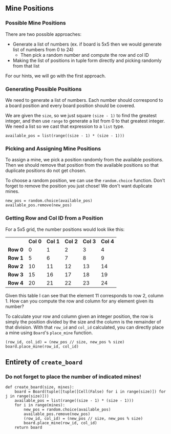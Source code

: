 ## Mine Positions

### Possible Mine Positions
There are two possible approaches:

* Generate a list of numbers (ex. if board is 5x5 then we would generate list of numbers from 0 to 24)
  * Then pick a random number and compute the row and col ID 
* Making the list of positions in tuple form directly and picking randomly from that list

For our hints, we will go with the first approach.

### Generating Possible Positions
We need to generate a list of numbers. Each number should correspond to a board position and every board position should be covered.

We are given the `size`, so we just square `(size - 1)` to find the greatest integer, and then use `range` to generate a list from 0 to that greatest integer. We need a list so we cast that expression to a `list` type. 
```
available_pos = list(range((size - 1) * (size - 1)))
```

### Picking and Assigning Mine Positions
To assign a mine, we pick a position randomly from the available positions. Then we should remove that position from the available positions so that duplicate positions do not get chosen.

To choose a random position, we can use the `random.choice` function. Don't forget to remove the position you just chose! We don't want duplicate mines.
```
new_pos = random.choice(available_pos)
available_pos.remove(new_pos)
```

### Getting Row and Col ID from a Position
For a 5x5 grid, the number positions would look like this:

<table>
    <tr>
        <td></td>
        <td><b>Col 0</b></td>
        <td><b>Col 1</b></td>
        <td><b>Col 2</b></td>
        <td><b>Col 3</b></td>
        <td><b>Col 4</b></td>
    </tr>
    <tr>
        <td><b>Row 0</b></td>
        <td>0</td>
        <td>1</td>
        <td>2</td>
        <td>3</td>
        <td>4</td>
    </tr>
    <tr>
        <td><b>Row 1</b></td>
        <td>5</td>
        <td>6</td>
        <td>7</td>
        <td>8</td>
        <td>9</td>
    </tr>
    <tr>
        <td><b>Row 2</b></td>
        <td>10</td>
        <td>11</td>
        <td>12</td>
        <td>13</td>
        <td>14</td>
    </tr>
    <tr>
        <td><b>Row 3</b></td>
        <td>15</td>
        <td>16</td>
        <td>17</td>
        <td>18</td>
        <td>19</td>
    </tr>
    <tr>
        <td><b>Row 4</b></td>
        <td>20</td>
        <td>21</td>
        <td>22</td>
        <td>23</td>
        <td>24</td>
    </tr>
</table>

Given this table I can see that the element 11 corresponds to row 2, column 1. How can you compute the row and column for any element given its number? 

To calculate your row and column given an integer position, the row is simply the position divided by the size and the column is the remainder of that division. With that `row_id` and `col_id` calculated, you can directly place a mine using `Board`'s `place_mine` function.
```
(row_id, col_id) = (new_pos // size, new_pos % size)
board.place_mine(row_id, col_id)
```

## Entirety of `create_board`
### Do not forget to place the number of indicated mines!
```
def create_board(size, mines):
    board = Board(tuple([tuple([Cell(False) for i in range(size)]) for j in range(size)]))
    available_pos = list(range((size - 1) * (size - 1)))
    for i in range(mines):
        new_pos = random.choice(available_pos)
        available_pos.remove(new_pos)
        (row_id, col_id) = (new_pos // size, new_pos % size)
        board.place_mine(row_id, col_id)
    return board
```
